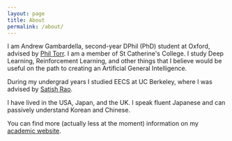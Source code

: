 ```yaml
---
layout: page
title: About
permalink: /about/
---
```


I am Andrew Gambardella, second-year DPhil (PhD) student at Oxford, advised by [Phil Torr](http://www.robots.ox.ac.uk/~tvg/). I am a member of St Catherine's College. I study Deep Learning, Reinforcement Learning, and other things that I believe would be useful on the path to creating an Artificial General Intelligence. 
  
During my undergrad years I studied EECS at UC Berkeley, where I was advised by [Satish Rao](https://people.eecs.berkeley.edu/~satishr/).

I have lived in the USA, Japan, and the UK. I speak fluent Japanese and can passively understand Korean and Chinese.
  
You can find more (actually less at the moment) information on my [academic website](http://www.robots.ox.ac.uk/~gambs/).
